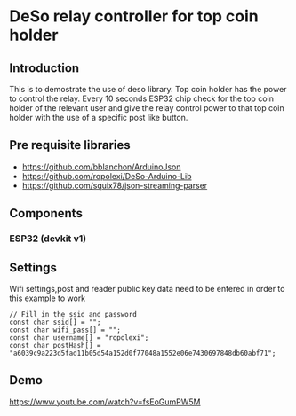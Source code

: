 # DeSo relay controller for top coin holder

## Introduction
This is to demostrate the use of deso library. 
Top coin holder has the power to control the relay. Every 10 seconds ESP32 chip check for the top coin holder of the relevant user and give the relay control power to that top coin holder with the use of a specific post like button.

## Pre requisite libraries
- https://github.com/bblanchon/ArduinoJson
- https://github.com/ropolexi/DeSo-Arduino-Lib
- https://github.com/squix78/json-streaming-parser


## Components
### ESP32 (devkit v1)

## Settings

Wifi settings,post and reader public key data need to be entered in order to this example to work

```
// Fill in the ssid and password
const char ssid[] = "";
const char wifi_pass[] = "";
const char username[] = "ropolexi";
const char postHash[] = "a6039c9a223d5fad11b05d54a152d0f77048a1552e06e7430697848db60abf71";
```

## Demo
https://www.youtube.com/watch?v=fsEoGumPW5M


